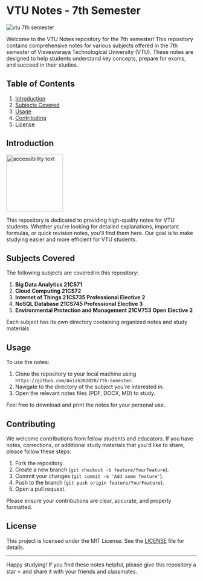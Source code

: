 # VTU Notes - 7th Semester

![vtu 7th semester](https://github.com/Anish202020/Web-Development-Data/blob/main/Videos/7TH%20Semester.gif)




Welcome to the VTU Notes repository for the 7th semester! This repository contains comprehensive notes for various subjects offered in the 7th semester of Visvesvaraya Technological University (VTU). These notes are designed to help students understand key concepts, prepare for exams, and succeed in their studies.

## Table of Contents

1. [Introduction](#introduction)
2. [Subjects Covered](#subjects-covered)
3. [Usage](#usage)
4. [Contributing](#contributing)
5. [License](#license)

## Introduction

<img src="https://upload.wikimedia.org/wikipedia/en/a/a0/Visvesvaraya_Technological_University_logo.png" width="150" height="150" alt="accessibility text">

This repository is dedicated to providing high-quality notes for VTU students. Whether you're looking for detailed explanations, important formulas, or quick revision notes, you'll find them here. Our goal is to make studying easier and more efficient for VTU students.

## Subjects Covered

The following subjects are covered in this repository:

1. **Big Data Analytics 21CS71**
2. **Cloud Computing 21CS72**
3. **Internet of Things 21CS735 Professional Elective 2**
4. **NoSQL Database 21CS745 Professional Elective 3**  
5. **Environmental Protection and Management 21CV753 Open Elective 2**
   

Each subject has its own directory containing organized notes and study materials.

## Usage

To use the notes:

1. Clone the repository to your local machine using `https://github.com/Anish202020/7th-Semester`.
2. Navigate to the directory of the subject you're interested in.
3. Open the relevant notes files (PDF, DOCX, MD) to study.

Feel free to download and print the notes for your personal use.

## Contributing

We welcome contributions from fellow students and educators. If you have notes, corrections, or additional study materials that you'd like to share, please follow these steps:

1. Fork the repository.
2. Create a new branch (`git checkout -b feature/YourFeature`).
3. Commit your changes (`git commit -m 'Add some feature'`).
4. Push to the branch (`git push origin feature/YourFeature`).
5. Open a pull request.

Please ensure your contributions are clear, accurate, and properly formatted.

## License

This project is licensed under the MIT License. See the [LICENSE](LICENSE) file for details.

---

Happy studying! If you find these notes helpful, please give this repository a star ⭐ and share it with your friends and classmates.
